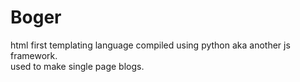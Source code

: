 # Boger 
html first templating language compiled using python aka another js framework.    
used to make single page blogs.